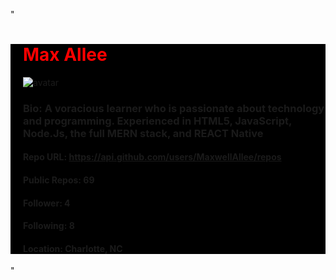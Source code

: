 "<div style=background-color:black;><div style=padding-left:20px;><h1 style=color:red>Max Allee</h1>![avatar](https://avatars1.githubusercontent.com/u/28030467?v=4)<h3>Bio: A voracious learner who is passionate about technology and programming. Experienced in HTML5, JavaScript, Node.Js, the full MERN stack, and REACT Native</h3><h4>Repo URL: https://api.github.com/users/MaxwellAllee/repos</h4><h4>Public Repos: 69</h4><h4>Follower: 4</h4><h4>Following: 8</h4><h4>Location: Charlotte, NC</h4></div></div>"